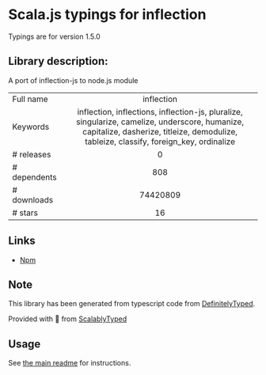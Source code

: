 
# Scala.js typings for inflection

Typings are for version 1.5.0

## Library description:
A port of inflection-js to node.js module

|                    |                 |
| ------------------ | :-------------: |
| Full name          | inflection |
| Keywords           | inflection, inflections, inflection-js, pluralize, singularize, camelize, underscore, humanize, capitalize, dasherize, titleize, demodulize, tableize, classify, foreign_key, ordinalize |
| # releases         | 0 |
| # dependents       | 808 |
| # downloads        | 74420809 |
| # stars            | 16 |

## Links
- [Npm](https://www.npmjs.com/package/inflection)
    


## Note
This library has been generated from typescript code from [DefinitelyTyped](https://definitelytyped.org).

Provided with :purple_heart: from [ScalablyTyped](https://github.com/oyvindberg/ScalablyTyped)

## Usage
See [the main readme](../../readme.md) for instructions.


